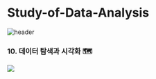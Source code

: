 # Study-of-Data-Analysis
![header](https://capsule-render.vercel.app/api?type=venom&color=7F2B7B&height=300&section=header&text=DATA%20ANALYSIS&fontSize=90)

### 10. 데이터 탐색과 시각화 🗺️
<a href="https://velog.io/@kimminseo9/Data-Analysis-10.-%EB%8D%B0%EC%9D%B4%ED%84%B0-%ED%83%90%EC%83%89%EA%B3%BC-%EC%8B%9C%EA%B0%81%ED%99%94#%EF%B8%8F-101-%ED%83%90%EC%83%89%EC%A0%81-%EB%8D%B0%EC%9D%B4%ED%84%B0-%EB%B6%84%EC%84%9D"><img src="https://img.shields.io/badge/10. 데이터 탐색과 시각화-0085CA?style=flat-square&logo=velog&logoColor=white"/></a>
